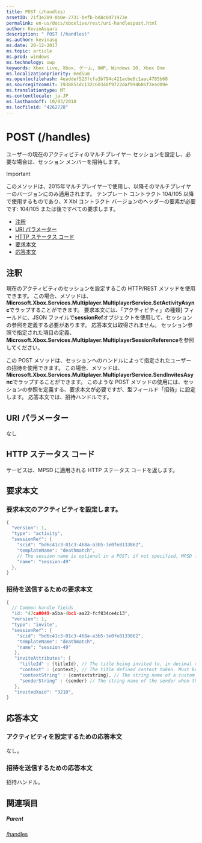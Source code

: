 ```yaml
---
title: POST (/handles)
assetID: 21f3e289-0b0e-2731-befb-bd4c0d71973e
permalink: en-us/docs/xboxlive/rest/uri-handlespost.html
author: KevinAsgari
description: " POST (/handles)"
ms.author: kevinasg
ms.date: 20-12-2017
ms.topic: article
ms.prod: windows
ms.technology: uwp
keywords: Xbox Live, Xbox, ゲーム, UWP, Windows 10, Xbox One
ms.localizationpriority: medium
ms.openlocfilehash: 4eaddef523fcfa3b794c421acbe6c1aac4785b68
ms.sourcegitcommit: 1938851dc132c60348f9722daf994b86f2ead09e
ms.translationtype: MT
ms.contentlocale: ja-JP
ms.lasthandoff: 10/03/2018
ms.locfileid: "4262728"
---
```

# <a name="post-handles"></a>POST (/handles)
ユーザーの現在のアクティビティのマルチプレイヤー セッションを設定し、必要な場合は、セッション メンバーを招待します。

> [!IMPORTANT]
> このメソッドは、2015年マルチプレイヤーで使用し、以降そのマルチプレイヤーのバージョンにのみ適用されます。 テンプレート コントラクト 104/105 以降で使用するものであり、X Xbl コントラクト バージョンのヘッダーの要素が必要です: 104/105 または後ですべての要求します。

  * [注釈](#ID4ET)
  * [URI パラメーター](#ID4EHB)
  * [HTTP ステータス コード](#ID4EPB)
  * [要求本文](#ID4EVB)
  * [応答本文](#ID4EJC)

<a id="ID4ET"></a>


## <a name="remarks"></a>注釈

現在のアクティビティのセッションを設定するこの HTTP/REST メソッドを使用できます。 この場合、メソッドは、 **Microsoft.Xbox.Services.Multiplayer.MultiplayerService.SetActivityAsync**でラップすることができます。 要求本文には、「アクティビティ」の種類] フィールドに、JSON ファイルで**sessionRef**オブジェクトを使用して、セッションの参照を定義する必要があります。 応答本文は取得されません。 セッション参照で指定された項目の定義、 **Microsoft.Xbox.Services.Multiplayer.MultiplayerSessionReference**を参照してください。

この POST メソッドは、セッションへのハンドルによって指定されたユーザーの招待を使用できます。 この場合、メソッドは、 **Microsoft.Xbox.Services.Multiplayer.MultiplayerService.SendInvitesAsync**でラップすることができます。 このような POST メソッドの使用には、セッションの参照を定義する、要求本文が必要ですが、型フィールド「招待」に設定します。 応答本文では、招待ハンドルです。

<a id="ID4EHB"></a>


## <a name="uri-parameters"></a>URI パラメーター

なし

<a id="ID4EPB"></a>


## <a name="http-status-codes"></a>HTTP ステータス コード
サービスは、MPSD に適用される HTTP ステータス コードを返します。  
<a id="ID4EVB"></a>


## <a name="request-body"></a>要求本文

<a id="ID4E1B"></a>


### <a name="request-body-for-setting-activity"></a>要求本文のアクティビティを設定します。


```cpp
{
  "version": 1,
  "type": "activity",
  "sessionRef": {
    "scid": "bd6c41c3-01c3-468a-a3b5-3e0fe8133862",
    "templateName": "deathmatch",
    // The session name is optional in a POST; if not specified, MPSD fills in a GUID.//
    "name": "session-49"
  },
}

```


<a id="ID4EBC"></a>


### <a name="request-body-for-sending-invites"></a>招待を送信するための要求本文


```cpp
{
  // Common handle fields
  "id: "47ca0049-a5ba-4bc1-aa22-fcf834ce4c13",
  "version": 1,
  "type": "invite",
  "sessionRef": {
    "scid": "bd6c41c3-01c3-468a-a3b5-3e0fe8133862",
    "templateName": "deathmatch",
    "name": "session-49"
   },
   "inviteAttributes": {
     "titleId" : {titleId}, // The title being invited to, in decimal uint32. This value is used to find the title name and/or image.
     "context" : {context}, // The title defined context token. Must be 256 characters or less when URI-encoded.
     "contextString" : {contextstring}, // The string name of a custom invite string to display in the invite notification.
     "senderString" : {sender} // The string name of the sender when the sender is a service.
   },
   "invitedXuid": "3210",
}

```


<a id="ID4EJC"></a>


## <a name="response-body"></a>応答本文

<a id="ID4EOC"></a>


### <a name="response-body-for-setting-activity"></a>アクティビティを設定するための応答本文
なし。  
<a id="ID4ESC"></a>


### <a name="response-body-for-sending-invites"></a>招待を送信するための応答本文
招待ハンドル。   
<a id="ID4EXC"></a>


## <a name="see-also"></a>関連項目

<a id="ID4EZC"></a>


##### <a name="parent"></a>Parent

[/handles](uri-handles.md)
